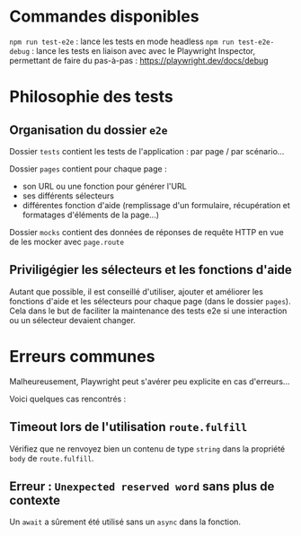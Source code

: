 # Commandes disponibles

`npm run test-e2e` : lance les tests en mode headless
`npm run test-e2e-debug` : lance les tests en liaison avec avec le Playwright Inspector, permettant de faire du pas-à-pas : https://playwright.dev/docs/debug

# Philosophie des tests

## Organisation du dossier `e2e`

Dossier `tests` contient les tests de l'application : par page / par scénario...

Dossier `pages` contient pour chaque page :

- son URL ou une fonction pour générer l'URL
- ses différents sélecteurs
- différentes fonction d'aide (remplissage d'un formulaire, récupération et formatages d'éléments de la page...)

Dossier `mocks` contient des données de réponses de requête HTTP en vue de les mocker avec `page.route`

## Priviligégier les sélecteurs et les fonctions d'aide

Autant que possible, il est conseillé d'utiliser, ajouter et améliorer les fonctions d'aide et les sélecteurs pour chaque page (dans le dossier `pages`).
Cela dans le but de faciliter la maintenance des tests e2e si une interaction ou un sélecteur devaient changer.

# Erreurs communes

Malheureusement, Playwright peut s'avérer peu explicite en cas d'erreurs...

Voici quelques cas rencontrés :

## Timeout lors de l'utilisation `route.fulfill`

Vérifiez que ne renvoyez bien un contenu de type `string` dans la propriété `body` de `route.fulfill`.

## Erreur : `Unexpected reserved word` sans plus de contexte

Un `await` a sûrement été utilisé sans un `async` dans la fonction.
